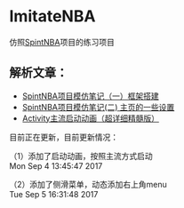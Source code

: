 # ImitateNBA
仿照[SpintNBA](https://github.com/smuyyh/SprintNBA)项目的练习项目

## 解析文章：
 - [SpintNBA项目模仿笔记（一）框架搭建](http://blog.csdn.net/yu_duan_hun/article/details/77833297)
 - [SpintNBA项目模仿笔记(二) 主页的一些设置](http://blog.csdn.net/yu_duan_hun/article/details/77833297)
 - [Activity主流启动动画（超详细精髓版）](http://blog.csdn.net/yu_duan_hun/article/details/77836221)

目前正在更新，目前更新情况：
 
（1）添加了启动动画，按照主流方式启动<br>
Mon Sep 4 13:45:47 2017
 
（2）添加了侧滑菜单，动态添加右上角menu<br>
Tue Sep 5 16:31:48 2017
